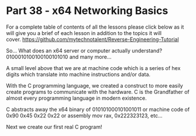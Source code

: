 # Part 38 - x64 Networking Basics

For a complete table of contents of all the lessons please click below as it will give you a brief of each lesson in addition to the topics it will cover.&nbsp;https://github.com/mytechnotalent/Reverse-Engineering-Tutorial

So... What does an x64 server or computer actually understand? 0100010100100100101010 and many more...

A small level above that we are at machine code which is a series of hex digits which translate into machine instructions and/or data.

With the C programming language, we created a construct to more easily create programs to communicate with the hardware. C is the Grandfather of almost every programming language in modern existence.

C abstracts away the x64 binary of 010101000101001011 or machine code of 0x90 0x45 0x22 0x22 or assembly mov rax, 0x222323123, etc...

Next we create our first real C program!